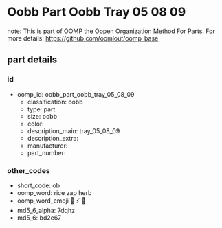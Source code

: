 # Oobb Part Oobb Tray 05 08 09  

note: This is part of OOMP the Oopen Organization Method For Parts. For more details: https://github.com/oomlout/oomp_base

##  part details





### id
* oomp_id: oobb_part_oobb_tray_05_08_09
  * classification: oobb
  * type: part
  * size: oobb
  * color: 
  * description_main: tray_05_08_09
  * description_extra: 
  * manufacturer: 
  * part_number: 

### other_codes
* short_code: ob
* oomp_word: rice zap herb
* oomp_word_emoji :rice: :zap: :herb:
* md5_6_alpha: 7dqhz
* md5_6: bd2e67